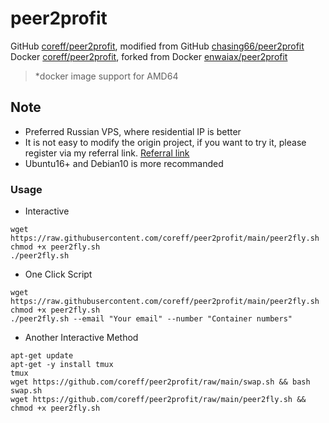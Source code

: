 # peer2profit

GitHub [coreff/peer2profit](https://github.com/coreff/peer2profit), modified from GitHub [chasing66/peer2profit](https://github.com/chasing66/peer2profit)
Docker [coreff/peer2profit](https://hub.docker.com/r/coreff/peer2profit), forked from Docker [enwaiax/peer2profit](https://hub.docker.com/r/enwaiax/peer2profit)
> *docker image support for AMD64

## Note
- Preferred Russian VPS, where residential IP is better
- It is not easy to modify the origin project, if you want to try it, please register via my referral link. [Referral link](https://peer2profit.com/r/1630205741612af72d9a9a5)
- Ubuntu16+ and Debian10 is more recommanded

### Usage
- Interactive
```shell
wget https://raw.githubusercontent.com/coreff/peer2profit/main/peer2fly.sh
chmod +x peer2fly.sh
./peer2fly.sh
```
- One Click Script
```shell
wget https://raw.githubusercontent.com/coreff/peer2profit/main/peer2fly.sh
chmod +x peer2fly.sh
./peer2fly.sh --email "Your email" --number "Container numbers"
```
- Another Interactive Method
```shell
apt-get update
apt-get -y install tmux
tmux
wget https://github.com/coreff/peer2profit/raw/main/swap.sh && bash swap.sh
wget https://github.com/coreff/peer2profit/raw/main/peer2fly.sh && chmod +x peer2fly.sh
```
